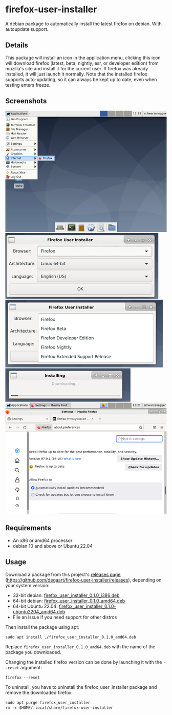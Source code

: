 # firefox-user-installer

A debian package to automatically install the latest firefox on debian. With autoupdate support.

## Details

This package will install an icon in the application menu, clicking this
icon will download firefox (latest, beta, nightly, esr, or developer edition) from mozilla's site and install it for the current
user. If firefox was already installed, it will just launch it normally.
Note that the installed firefox supports auto-updating, so it can always be
kept up to date, even when testing enters freeze.

## Screenshots

![](doc/screen01.png)
![](doc/screen02.png)
![](doc/screen03.png)
![](doc/screen04.png)
![](doc/screen05.png)

## Requirements

- An x86 or amd64 processor
- debian 10 and above or Ubuntu 22.04

## Usage

Download a package from this project's [releases page](https://github.com/degaart/firefox-user-installer/releases) (https://github.com/degaart/firefox-user-installer/releases), depending on your system version:

- 32-bit debian: [firefox_user_installer_0.1.0_i386.deb](https://github.com/degaart/firefox-user-installer/releases/download/v0.1.0/firefox_user_installer_0.1.0_i386.deb)
- 64-bit debian: [firefox_user_installer_0.1.0_amd64.deb](https://github.com/degaart/firefox-user-installer/releases/download/v0.1.0/firefox_user_installer_0.1.0_amd64.deb)
- 64-bit Ubuntu 22.04: [firefox_user_installer_0.1.0-ubuntu2204_amd64.deb](https://github.com/degaart/firefox-user-installer/releases/download/v0.1.0/firefox_user_installer_0.1.0-ubuntu2204_amd64.deb)
- File an issue if you need support for other distros

Then install the package using apt:

    sudo apt install ./firefox_user_installer_0.1.0_amd64.deb

Replace `firefox_user_installer_0.1.0_amd64.deb` with the name of the package
you downloaded.

Changing the installed firefox version can be done by launching it
with the `--reset` argument:

    firefox --reset

To uninstall, you have to uninstall the firefox_user_installer package and
remove the downloaded firefox:

    sudo apt purge firefox_user_installer
    rm -r $HOME/.local/share/firefox-user-installer


